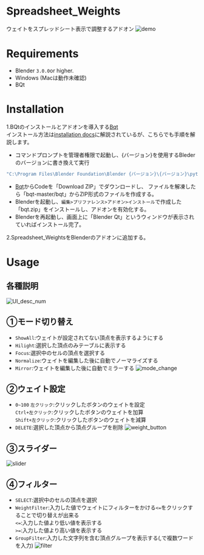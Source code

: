# Spreadsheet_Weights

ウェイトをスプレッドシート表示で調整するアドオン
![demo](https://github.com/SHOGOP/Spreadsheet_Weights/assets/122035414/6b455b89-b406-4400-8b08-ad224227df64)



# Requirements
- Blender `3.0.0`or higher.
- Windows (Macは動作未確認)
- BQt

# Installation

1.BQtのインストールとアドオンを導入する[Bqt](https://github.com/techartorg/bqt/tree/master)  
インストール方法は[installation docs](https://github.com/techartorg/bqt/wiki/Installation)に解説されているが、こちらでも手順を解説します。
- コマンドプロンプトを管理者権限で起動し、{バージョン}を使用するBlederのバージョンに書き換えて実行
```bash
"C:\Program Files\Blender Foundation\Blender {バージョン}\{バージョン}\python\bin\python.exe" -m pip install git+https://github.com/techartorg/bqt.git
```

- [Bqt](https://github.com/techartorg/bqt/tree/master)からCodeを「Download ZIP」でダウンロードし、
ファイルを解凍したら「bqt-master/bqt」からZIP形式のファイルを作成する。
- Blenderを起動し、`編集>プリファレンス>アドオン>インストール`で作成した「bqt.zip」をインストールし、アドオンを有効化する。
- Blenderを再起動し、画面上に「Blender Qt」というウィンドウが表示されていればインストール完了。

2.Spreadsheet_WeightsをBlenderのアドオンに追加する。

# Usage
## 各種説明
![UI_desc_num](https://github.com/SHOGOP/Spreadsheet_Weights/assets/122035414/adcc152d-f19f-4c42-9b57-dc0284911a53)  
## ①モード切り替え
- `ShowAll`:ウェイトが設定されてない頂点を表示するようにする
- `Hilight`:選択した頂点のみテーブルに表示する
- `Focus`:選択中のセルの頂点を選択する
- `Normalize`:ウェイトを編集した後に自動でノーマライズする
- `Mirror`:ウェイトを編集した後に自動でミラーする
![mode_change](https://github.com/SHOGOP/Spreadsheet_Weights/assets/122035414/7b2a0d61-d18d-458d-b83e-cad503aec38e)
## ②ウェイト設定
- `0~100`
`左クリック`:クリックしたボタンのウェイトを設定  
`Ctrl+左クリック`:クリックしたボタンのウェイトを加算  
`Shift+左クリック`:クリックしたボタンのウェイトを減算  
- `DELETE`:選択した頂点から頂点グループを削除
![weight_button](https://github.com/SHOGOP/Spreadsheet_Weights/assets/122035414/c6969adf-e431-41d9-a891-5b0765fa9ee7)
## ③スライダー
![slider](https://github.com/SHOGOP/Spreadsheet_Weights/assets/122035414/6975c7cc-e6cd-4913-88c9-d43827b5763b)
## ④フィルター
- `SELECT`:選択中のセルの頂点を選択
- `WeightFilter`:入力した値でウェイトにフィルターをかける`<=`をクリックすることで切り替えが出来る  
`<=`:入力した値より低い値を表示する  
`>=`:入力した値より高い値を表示する  
- `GroupFilter`:入力した文字列を含む頂点グループを表示する(,で複数ワードを入力)
![filter](https://github.com/SHOGOP/Spreadsheet_Weights/assets/122035414/03d493aa-cd8f-42f5-a7c5-7232b596db8f)
